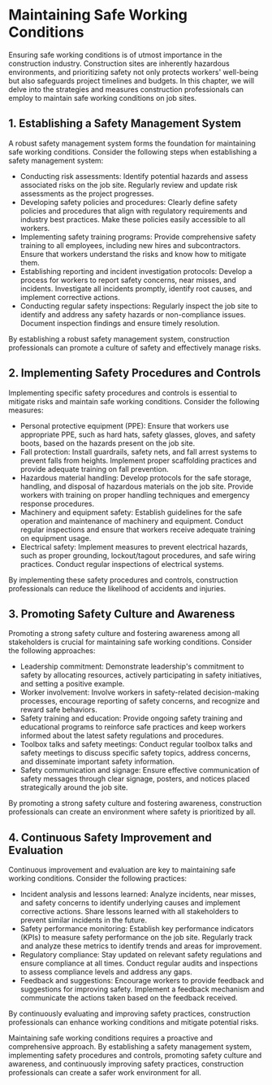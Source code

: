 # Maintaining Safe Working Conditions

Ensuring safe working conditions is of utmost importance in the construction industry. Construction sites are inherently hazardous environments, and prioritizing safety not only protects workers' well-being but also safeguards project timelines and budgets. In this chapter, we will delve into the strategies and measures construction professionals can employ to maintain safe working conditions on job sites.

## 1\. Establishing a Safety Management System

A robust safety management system forms the foundation for maintaining safe working conditions. Consider the following steps when establishing a safety management system:

- Conducting risk assessments: Identify potential hazards and assess associated risks on the job site. Regularly review and update risk assessments as the project progresses.
- Developing safety policies and procedures: Clearly define safety policies and procedures that align with regulatory requirements and industry best practices. Make these policies easily accessible to all workers.
- Implementing safety training programs: Provide comprehensive safety training to all employees, including new hires and subcontractors. Ensure that workers understand the risks and know how to mitigate them.
- Establishing reporting and incident investigation protocols: Develop a process for workers to report safety concerns, near misses, and incidents. Investigate all incidents promptly, identify root causes, and implement corrective actions.
- Conducting regular safety inspections: Regularly inspect the job site to identify and address any safety hazards or non-compliance issues. Document inspection findings and ensure timely resolution.

By establishing a robust safety management system, construction professionals can promote a culture of safety and effectively manage risks.

## 2\. Implementing Safety Procedures and Controls

Implementing specific safety procedures and controls is essential to mitigate risks and maintain safe working conditions. Consider the following measures:

- Personal protective equipment (PPE): Ensure that workers use appropriate PPE, such as hard hats, safety glasses, gloves, and safety boots, based on the hazards present on the job site.
- Fall protection: Install guardrails, safety nets, and fall arrest systems to prevent falls from heights. Implement proper scaffolding practices and provide adequate training on fall prevention.
- Hazardous material handling: Develop protocols for the safe storage, handling, and disposal of hazardous materials on the job site. Provide workers with training on proper handling techniques and emergency response procedures.
- Machinery and equipment safety: Establish guidelines for the safe operation and maintenance of machinery and equipment. Conduct regular inspections and ensure that workers receive adequate training on equipment usage.
- Electrical safety: Implement measures to prevent electrical hazards, such as proper grounding, lockout/tagout procedures, and safe wiring practices. Conduct regular inspections of electrical systems.

By implementing these safety procedures and controls, construction professionals can reduce the likelihood of accidents and injuries.

## 3\. Promoting Safety Culture and Awareness

Promoting a strong safety culture and fostering awareness among all stakeholders is crucial for maintaining safe working conditions. Consider the following approaches:

- Leadership commitment: Demonstrate leadership's commitment to safety by allocating resources, actively participating in safety initiatives, and setting a positive example.
- Worker involvement: Involve workers in safety-related decision-making processes, encourage reporting of safety concerns, and recognize and reward safe behaviors.
- Safety training and education: Provide ongoing safety training and educational programs to reinforce safe practices and keep workers informed about the latest safety regulations and procedures.
- Toolbox talks and safety meetings: Conduct regular toolbox talks and safety meetings to discuss specific safety topics, address concerns, and disseminate important safety information.
- Safety communication and signage: Ensure effective communication of safety messages through clear signage, posters, and notices placed strategically around the job site.

By promoting a strong safety culture and fostering awareness, construction professionals can create an environment where safety is prioritized by all.

## 4\. Continuous Safety Improvement and Evaluation

Continuous improvement and evaluation are key to maintaining safe working conditions. Consider the following practices:

- Incident analysis and lessons learned: Analyze incidents, near misses, and safety concerns to identify underlying causes and implement corrective actions. Share lessons learned with all stakeholders to prevent similar incidents in the future.
- Safety performance monitoring: Establish key performance indicators (KPIs) to measure safety performance on the job site. Regularly track and analyze these metrics to identify trends and areas for improvement.
- Regulatory compliance: Stay updated on relevant safety regulations and ensure compliance at all times. Conduct regular audits and inspections to assess compliance levels and address any gaps.
- Feedback and suggestions: Encourage workers to provide feedback and suggestions for improving safety. Implement a feedback mechanism and communicate the actions taken based on the feedback received.

By continuously evaluating and improving safety practices, construction professionals can enhance working conditions and mitigate potential risks.

Maintaining safe working conditions requires a proactive and comprehensive approach. By establishing a safety management system, implementing safety procedures and controls, promoting safety culture and awareness, and continuously improving safety practices, construction professionals can create a safer work environment for all.
